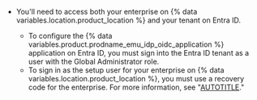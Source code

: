 - You'll need to access both your enterprise on {% data variables.location.product_location %} and your tenant on Entra ID.

  - To configure the {% data variables.product.prodname_emu_idp_oidc_application %} application on Entra ID, you must sign into the Entra ID tenant as a user with the Global Administrator role.
  - To sign in as the setup user for your enterprise on {% data variables.location.product_location %}, you must use a recovery code for the enterprise. For more information, see "[AUTOTITLE](/admin/identity-and-access-management/managing-recovery-codes-for-your-enterprise/downloading-your-enterprise-accounts-single-sign-on-recovery-codes)."
